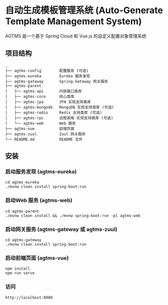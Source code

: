# 自动生成模板管理系统 (Auto-Generate Template Management System)
AGTMS 是一个基于 Spring Cloud 和 Vue.js 的自定义配置对象管理系统

## 项目结构
```
.
├── agtms-config        配置服务 (可选)
├── agtms-eureka        Eureka 服务发现
├── agtms-gateway       Spring-Gateway 网关服务
├── agtms-parent 
│   ├── agtms-api       内部接口类库
│   ├── agtms-core      核心类库
│   ├── agtms-jpa       JPA 实现支持类库
│   ├── agtms-mongodb   MongoDB 实现支持类库 (可选)
│   ├── agtms-redis     Redis 支持类库 (可选)
│   ├── agtms-rpc       远程调用 实现支持类库 (可选)
│   └── agtms-web       Web 服务
├── agtms-vue           前端页面
├── agtms-zuul          Zuul 网关服务
└── README.md           README 文件
```

## 安装
### 启动服务发现 (agtms-eureka)
```
cd agtms-eureka
./mvnw clean install spring-boot:run
```

### 启动Web 服务 (agtms-web)
```
cd agtms-parent
./mvnw clean install && ./mvnw spring-boot:run -pl agtms-web
```

### 启动网关服务 (agtms-gateway 或 agtms-zuul)
```
cd agtms-gateway
./mvnw clean install spring-boot:run
```

### 启动前端页面 (agtms-vue)
```
npm install
npm run serve
```

### 访问
```
http://localhost:8080
```